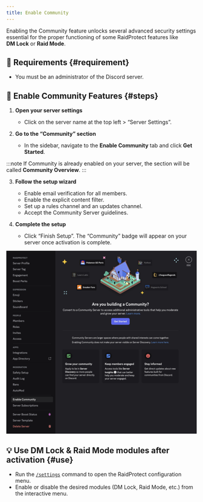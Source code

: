 ```yaml
---
title: Enable Community
---
```


Enabling the Community feature unlocks several advanced security settings essential for the proper functioning of some RaidProtect features like **DM Lock** or **Raid Mode**.

## 🚦 Requirements {#requirement}

- You must be an administrator of the Discord server.

## 🚩 Enable Community Features {#steps}

1. **Open your server settings**
   - Click on the server name at the top left > “Server Settings”.

2. **Go to the “Community” section**
   - In the sidebar, navigate to the **Enable Community** tab and click **Get Started**.

:::note
If Community is already enabled on your server, the section will be called **Community Overview**.
:::

3. **Follow the setup wizard**
   - Enable email verification for all members.
   - Enable the explicit content filter.
   - Set up a rules channel and an updates channel.
   - Accept the Community Server guidelines.

4. **Complete the setup**
   - Click “Finish Setup”. The “Community” badge will appear on your server once activation is complete.

![Discord Community activation screenshot](../../../../en/docusaurus-plugin-content-docs/version-3.1.1/assets/rp-enable-community.webp)

## 💡 Use DM Lock & Raid Mode modules after activation {#use}

- Run the [`/settings`](../setup.md#settings) command to open the RaidProtect configuration menu.
- Enable or disable the desired modules (DM Lock, Raid Mode, etc.) from the interactive menu.